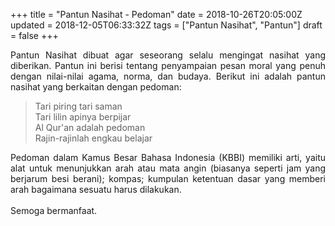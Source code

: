 +++
title = "Pantun Nasihat - Pedoman"
date = 2018-10-26T20:05:00Z
updated = 2018-12-05T06:33:32Z
tags = ["Pantun Nasihat", "Pantun"]
draft = false
+++

<div dir="ltr" style="text-align: left;" trbidi="on"><div style="text-align: justify;">Pantun Nasihat dibuat agar seseorang selalu mengingat nasihat yang diberikan. Pantun ini berisi tentang penyampaian pesan moral yang penuh dengan nilai-nilai agama, norma, dan budaya. Berikut ini adalah pantun nasihat yang berkaitan dengan pedoman:</div><blockquote class="tr_bq">Tari piring tari saman<br />Tari lilin apinya berpijar<br />Al Qur'an adalah pedoman<br />Rajin-rajinlah engkau belajar</blockquote><div style="text-align: justify;">Pedoman dalam Kamus Besar Bahasa Indonesia (KBBI) memiliki arti, yaitu alat untuk menunjukkan arah atau mata angin (biasanya seperti jam yang berjarum besi berani); kompas; kumpulan ketentuan dasar yang memberi arah bagaimana sesuatu harus dilakukan.</div><div style="text-align: justify;">&nbsp;</div><div style="text-align: justify;">Semoga bermanfaat.</div></div>
